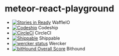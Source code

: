 # meteor-react-playground
- [![Stories in Ready](https://badge.waffle.io/Madsn/meteor-react-playground.svg?label=ready&title=Ready)](http://waffle.io/Madsn/meteor-react-playground) WaffleIO
- [![Codeship](https://codeship.com/projects/5c1d88e0-fb73-0133-c1d6-62d1465027aa/status?branch=master)](https://codeship.com/projects/151903) Codeship
- [![CircleCI](https://circleci.com/gh/Madsn/meteor-react-playground.svg?style=shield&circle-token=86969ca6363a743b28bb52ef950ad23c53e5a236)](https://circleci.com/gh/Madsn/meteor-react-playground) CircleCI
- [![Shippable](https://api.shippable.com/projects/5736326d2a8192902e200871/badge?branch=master)](https://app.shippable.com/projects/5736326d2a8192902e200871) Shippable
- [![wercker status](https://app.wercker.com/status/fe0f94c742864acc08dc10e58eddbe1c/m "wercker status")](https://app.wercker.com/project/bykey/fe0f94c742864acc08dc10e58eddbe1c) Wercker
- [![bitHound Overall Score](https://www.bithound.io/github/Madsn/meteor-react-playground/badges/score.svg)](https://www.bithound.io/github/Madsn/meteor-react-playground) Bithound